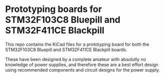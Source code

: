 # Prototyping boards for STM32F103C8 Bluepill and STM32F411CE Blackpill

This repo contains the KiCad files for a prototyping board for both the STM32F103C8 Bluepill and STM32F411CE Blackpill boards.

These have been designed by a complete amateur with absolutly no knowledge of power supplies, and therefore these are a best effort design using recommended components and circuit designs for the power supply.
